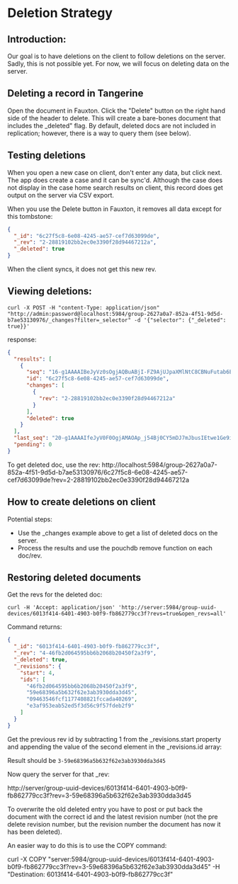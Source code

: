 # Deletion Strategy

## Introduction:

Our goal is to have deletions on the client to follow deletions on the server. Sadly, this is not possible yet. For now, we will focus on deleting data on the server.

## Deleting a record in Tangerine

Open the document in Fauxton. Click the "Delete" button on the right hand side of the header to delete. This will create a bare-bones document that includes the _deleted" flag. By default, deleted docs are not included in replication; however, there is a way to query them (see below).

## Testing deletions

When you open a new case on client, don't enter any data, but click next. The app does create a case and it can be sync'd. Although the case does not display in the case home search results on client, this record does get output on the server via CSV export. 

When you use the Delete button in Fauxton, it removes all data except for this tombstone:

```json
{
  "_id": "6c27f5c8-6e08-4245-ae57-cef7d63099de",
  "_rev": "2-28819102bb2ec0e3390f28d94467212a",
  "_deleted": true
}
```

When the client syncs, it does not get this new rev.

## Viewing deletions:

```shell
curl -X POST -H "content-Type: application/json" "http://admin:password@localhost:5984/group-2627a0a7-852a-4f51-9d5d-b7ae53130976/_changes?filter=_selector" -d '{"selector": {"_deleted": true}}'
```

response:

```json
{
  "results": [
    {
      "seq": "16-g1AAAAIBeJyVz0sOgjAQBuABjI-FZ9AjUJpaXMlNtC8CBNuFutab6E30JnqTWh4J0UQDm5nkz8yXmRIAplkgYa6NNlIl2mTmcCxd7DPgC2ttkQVsvHfBhIRrgST5Hv6xzpeu8k0reLWgMBacx32FpBK2reDXAltRRGLcV9hVwvlDEDiKKev7hR65ChfXHHLtFIIICzkdpNwa5d4pVDIs0mG3PBrlWSlQK5HCKUJIwuykpUpzreRf4dUItmBe8QYjK50u",
      "id": "6c27f5c8-6e08-4245-ae57-cef7d63099de",
      "changes": [
        {
          "rev": "2-28819102bb2ec0e3390f28d94467212a"
        }
      ],
      "deleted": true
    }
  ],
  "last_seq": "20-g1AAAAIfeJyV0F0OgjAMAOAp_j54Bj0CY5mDJ7mJbusIEtwe1Ge9id5Eb6I3wTFIiBoNvLRJ035pmyOEJqkHaKaNNqBibVKzP-S23OdIzIuiyFKPj3a2MKZ-JDHQz-Yf42Jho1jVQs8JihApRNhWiEthXQt9J_AlwzQkbYVNKZzeBEmCkPG2V-iBjehsk0UujUIx5b5gnZRrpdwahQEnMum2y71SHqWCnBIokmCMAU2PGlSy1Qr-Cs9KcD8ZOiEBSUX09dXsBf6mphA",
  "pending": 0
}

```

To get deleted doc, use the rev:
http://localhost:5984/group-2627a0a7-852a-4f51-9d5d-b7ae53130976/6c27f5c8-6e08-4245-ae57-cef7d63099de?rev=2-28819102bb2ec0e3390f28d94467212a

## How to create deletions on client

Potential steps:
- Use the _changes example above to get a list of deleted docs on the server.
- Process the results and use the pouchdb remove function on each doc/rev.

## Restoring deleted documents

Get the revs for the deleted doc:

```shell
curl -H 'Accept: application/json' 'http://server:5984/group-uuid-devices/6013f414-6401-4903-b0f9-fb862779cc3f?revs=true&open_revs=all'
```

Command returns:


```json
{
  "_id": "6013f414-6401-4903-b0f9-fb862779cc3f",
  "_rev": "4-46fb2d064595bb6b2068b20450f2a3f9",
  "_deleted": true,
  "_revisions": {
    "start": 4,
    "ids": [
      "46fb2d064595bb6b2068b20450f2a3f9",
      "59e68396a5b632f62e3ab3930dda3d45",
      "09463546fcf1177408821fccada40269",
      "e3af953eab52ed5f3d56c9f57fdeb2f9"
    ]
  }
}
```

Get the previous rev id by subtracting 1 from the _revisions.start property and appending the value of the second element in the _revisions.id array:

Result should be `3-59e68396a5b632f62e3ab3930dda3d45`

Now query the server for that _rev:

http://server/group-uuid-devices/6013f414-6401-4903-b0f9-fb862779cc3f?rev=3-59e68396a5b632f62e3ab3930dda3d45

To overwrite the old deleted entry you have to post or put back the document with the correct id and the latest revision number (not the pre delete revision number, but the revision number the document has now it has been deleted).

An easier way to do this is to use the COPY command:

curl -X COPY "server:5984/group-uuid-devices/6013f414-6401-4903-b0f9-fb862779cc3f?rev=3-59e68396a5b632f62e3ab3930dda3d45" -H "Destination: 6013f414-6401-4903-b0f9-fb862779cc3f"
